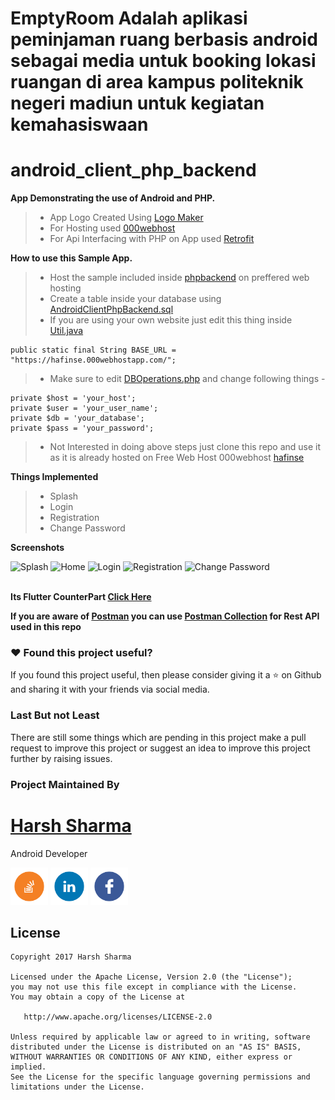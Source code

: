 # EmptyRoom Adalah aplikasi peminjaman ruang berbasis android sebagai media untuk booking lokasi ruangan di area kampus politeknik negeri madiun untuk kegiatan kemahasiswaan

android_client_php_backend
=============

**App Demonstrating the use of Android and PHP.**

>- App Logo Created Using [Logo Maker](http://logomakr.com)
>- For Hosting used [000webhost](https://hafinse.000webhostapp.com/)
>- For Api Interfacing with PHP on App used [Retrofit](https://github.com/square/retrofit)


**How to use this Sample App.**
>- Host the sample included inside [phpbackend](https://github.com/harsh159357/android_client_php_backend/tree/master/phpbackend) on preffered web hosting  
>- Create a table inside your database using [AndroidClientPhpBackend.sql](https://github.com/harsh159357/android_client_php_backend/blob/master/phpbackend/AndroidClientPhpBackend.sql)
>- If you are using your own website just edit this thing inside [Util.java](https://github.com/harsh159357/android_client_php_backend/blob/master/app/src/main/java/com/harsh/androidclientphpbackend/util/Util.java)

    public static final String BASE_URL = "https://hafinse.000webhostapp.com/";

>- Make sure to edit [DBOperations.php](https://github.com/harsh159357/android_client_php_backend/blob/master/phpbackend/DBOperations.php) and change following things -

    private $host = 'your_host'; 
    private $user = 'your_user_name';
    private $db = 'your_database';
    private $pass = 'your_password';
>- Not Interested in doing above steps just clone this repo and use it as it is already hosted on Free Web Host 000webhost [hafinse](https://hafinse.000webhostapp.com)


**Things Implemented**
>- Splash
>- Login
>- Registration
>- Change Password


**Screenshots**

<div id="images" style="#images {
    white-space: nowrap;
}">
<img src="screenshots/Splash.png" alt="Splash" width="150" height="300">
<img src="screenshots/Home.png" alt="Home" width="150" height="300">
<img src="screenshots/Login.png" alt="Login" width="150" height="300">
<img src="screenshots/Registration.png" alt="Registration" width="150" height="300">
<img src="screenshots/Change_Password.png" alt="Change Password" width="150" height="300">
</div>
<br/>

**Its Flutter CounterPart [Click Here](https://github.com/harsh159357/flutter_client_php_backend)**

**If you are aware of [Postman](https://www.getpostman.com/) you can use [Postman Collection](https://www.getpostman.com/collections/80394d2fc7c2aed05cc5) for Rest API used in this repo**

### :heart: Found this project useful?
If you found this project useful, then please consider giving it a :star: on Github and sharing it with your friends via social media.

### Last But not Least
There are still some things which are pending in this project make a pull request to improve this project or suggest an idea
to improve this project further by raising issues.

### Project Maintained By

# [Harsh Sharma](http://bit.ly/githarsh)

Android Developer

<a href="http://bit.ly/stackharsh"><img src="https://github.com/aritraroy/social-icons/blob/master/stackoverflow-icon.png?raw=true" width="60"></a>
<a href="http://bit.ly/lnkdharsh"><img src="https://github.com/aritraroy/social-icons/blob/master/linkedin-icon.png?raw=true" width="60"></a>
<a href="http://bit.ly/harshfb"><img src="https://github.com/aritraroy/social-icons/blob/master/facebook-icon.png?raw=true" width="60"></a>

License
-------

    Copyright 2017 Harsh Sharma

    Licensed under the Apache License, Version 2.0 (the "License");
    you may not use this file except in compliance with the License.
    You may obtain a copy of the License at

       http://www.apache.org/licenses/LICENSE-2.0

    Unless required by applicable law or agreed to in writing, software
    distributed under the License is distributed on an "AS IS" BASIS,
    WITHOUT WARRANTIES OR CONDITIONS OF ANY KIND, either express or implied.
    See the License for the specific language governing permissions and
    limitations under the License.
